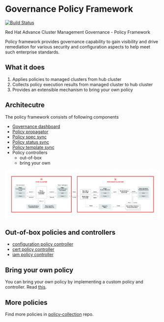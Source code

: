 # Governance Policy Framework
[![Build Status](https://travis-ci.com/open-cluster-management/governance-policy-framework.svg?token=1xoYGv8XzWhB2heDk2My&branch=master)](https://travis-ci.com/open-cluster-management/governance-policy-framework)

Red Hat Advance Cluster Management Governance - Policy Framework

Policy framework provides governance capability to gain visibility and drive remediation for various security and configuration aspects to help meet such enterprise standards.

## What it does
1. Applies policies to managed clusters from hub cluster
2. Collects policy execution results from managed cluster to hub cluster
3. Provides an extensible mechanism to bring your own policy

## Architecutre
The policy framework consists of following components
- [Governance dashboard](https://github.com/open-cluster-management/grc-ui)
- [Policy propagator](https://github.com/open-cluster-management/governance-policy-propagator) 
- [Policy spec sync](https://github.com/open-cluster-management/governance-policy-spec-sync)
- [Policy status sync](https://github.com/open-cluster-management/governance-policy-status-sync)
- [Policy template sync](https://github.com/open-cluster-management/governance-policy-template-sync)
- Policy controllers
  - out-of-box
  - bring your own

![architecture](images/policy-framework-architecture-diagram.jpg)

## Out-of-box policies and controllers
- [configuration policy controller](https://github.com/open-cluster-management/config-policy-controller)
- [cert policy controller](https://github.com/open-cluster-management/cert-policy-controller)
- [iam policy controller](https://github.com/open-cluster-management/iam-policy-controller)

## Bring your own policy
You can bring your own policy by implementing a custom policy and controller. Read [this](https://medium.com/ibm-cloud/develop-your-own-policy-controller-to-integrate-with-ibm-cloud-pak-for-multicloud-management-b5a83f8396e).

## More policies
Find more policies in [policy-collection](https://github.com/open-cluster-management/policy-collection) repo.

